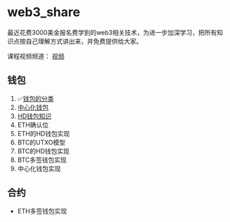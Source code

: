 # web3_share

最近花费3000美金报名费学到的web3相关技术，为进一步加深学习，把所有知识点按自己理解方式讲出来，并免费提供给大家。

课程视频频道： [视频](https://www.youtube.com/playlist?list=PLdQ33vAo9pkuoH7CXfjvdP4g-NJ_PRIwp)

## 钱包

1. ✅[钱包的分类](https://github.com/0xweb-3/web3_share/tree/main/doc/01.%E9%92%B1%E5%8C%85%E5%88%86%E7%B1%BB)
2. [中心化钱包](https://github.com/0xweb-3/web3_share/tree/main/doc/02.%E4%B8%AD%E5%BF%83%E5%8C%96%E9%92%B1%E5%8C%85)
3. [HD钱包知识](https://github.com/0xweb-3/web3_share/tree/main/doc/03.HD%E9%92%B1%E5%8C%85)
4. ETH确认位
5. ETH的HD钱包实现
6. BTC的UTXO模型
7. BTC的HD钱包实现
8. BTC多签钱包实现
9. 中心化钱包实现

## 合约

* ETH多签钱包实现
